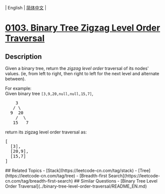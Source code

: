 
| English | [简体中文](README.md) |
# [0103. Binary Tree Zigzag Level Order Traversal](https://leetcode-cn.com/problems/binary-tree-zigzag-level-order-traversal/)
## Description
<p>Given a binary tree, return the <i>zigzag level order</i> traversal of its nodes' values. (ie, from left to right, then right to left for the next level and alternate between).</p>

<p>
For example:<br />
Given binary tree <code>[3,9,20,null,null,15,7]</code>,<br />
<pre>
    3
   / \
  9  20
    /  \
   15   7
</pre>
</p>
<p>
return its zigzag level order traversal as:<br />
<pre>
[
  [3],
  [20,9],
  [15,7]
]
</pre>
</p>
## Related Topics
- [Stack](https://leetcode-cn.com/tag/stack)
- [Tree](https://leetcode-cn.com/tag/tree)
- [Breadth-first Search](https://leetcode-cn.com/tag/breadth-first-search)
## Similar Questions
- [Binary Tree Level Order Traversal](../binary-tree-level-order-traversal/README_EN.md)
